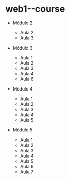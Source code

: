# web1--course

- Módulo 2
  - Aula 2
  - Aula 3

- Módulo 3
  - Aula 1
  - Aula 2
  - Aula 3
  - Aula 4
  - Aula 6

- Módulo 4
  - Aula 1
  - Aula 2
  - Aula 3
  - Aula 4
  - Aula 5

- Módulo 5
  - Aula 1
  - Aula 2
  - Aula 3
  - Aula 4
  - Aula 5
  - Aula 6
  - Aula 7

